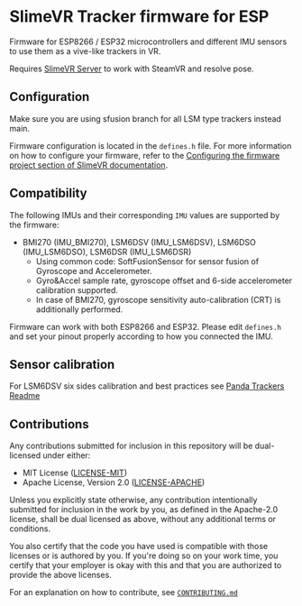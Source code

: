 # SlimeVR Tracker firmware for ESP

Firmware for ESP8266 / ESP32 microcontrollers and different IMU sensors to use them as a vive-like trackers in VR.

Requires [SlimeVR Server](https://github.com/SlimeVR/SlimeVR-Server) to work with SteamVR and resolve pose.  

## Configuration

Make sure you are using sfusion branch for all LSM type trackers instead main.

Firmware configuration is located in the `defines.h` file. For more information on how to configure your firmware, refer to the [Configuring the firmware project section of SlimeVR documentation](https://docs.slimevr.dev/firmware/configuring-project.html).

## Compatibility

The following IMUs and their corresponding `IMU` values are supported by the firmware:

* BMI270 (IMU_BMI270), LSM6DSV (IMU_LSM6DSV), LSM6DSO (IMU_LSM6DSO), LSM6DSR (IMU_LSM6DSR)
  * Using common code: SoftFusionSensor for sensor fusion of Gyroscope and Accelerometer.
  * Gyro&Accel sample rate, gyroscope offset and 6-side accelerometer calibration supported.
  * In case of BMI270, gyroscope sensitivity auto-calibration (CRT) is additionally performed.

Firmware can work with both ESP8266 and ESP32. Please edit `defines.h` and set your pinout properly according to how you connected the IMU.

## Sensor calibration

For LSM6DSV six sides calibration and best practices see [Panda Trackers Readme](https://github.com/purraricat/SlimeVR-CheeseCake-PandaTrackers?tab=readme-ov-file)

## Contributions
Any contributions submitted for inclusion in this repository will be dual-licensed under
either:

- MIT License ([LICENSE-MIT](/LICENSE-MIT))
- Apache License, Version 2.0 ([LICENSE-APACHE](/LICENSE-APACHE))

Unless you explicitly state otherwise, any contribution intentionally submitted for
inclusion in the work by you, as defined in the Apache-2.0 license, shall be dual
licensed as above, without any additional terms or conditions.

You also certify that the code you have used is compatible with those licenses or is
authored by you. If you're doing so on your work time, you certify that your employer is
okay with this and that you are authorized to provide the above licenses.

For an explanation on how to contribute, see [`CONTRIBUTING.md`](CONTRIBUTING.md)
